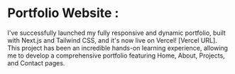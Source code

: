 # Portfolio Website : 


I've successfully launched my fully responsive and dynamic portfolio, built with Next.js and Tailwind CSS, and it's now live on Vercel! [Vercel URL]. This project has been an incredible hands-on learning experience, allowing me to develop a comprehensive portfolio featuring Home, About, Projects, and Contact pages.